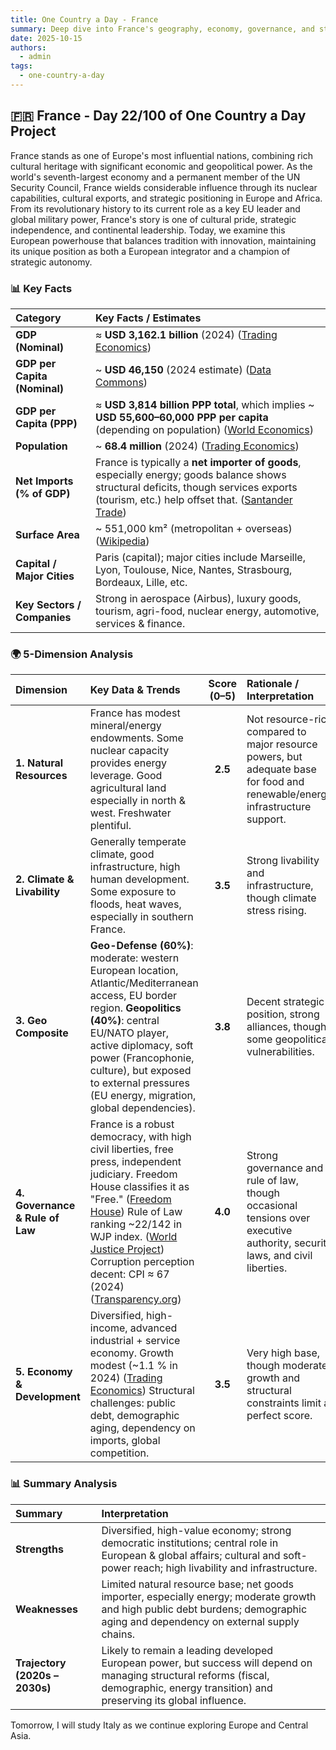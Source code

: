 ```yaml
---
title: One Country a Day - France
summary: Deep dive into France's geography, economy, governance, and strategic position using the 5-dimension framework
date: 2025-10-15
authors:
  - admin
tags:
  - one-country-a-day
---
```


## 🇫🇷 France - Day 22/100 of One Country a Day Project

France stands as one of Europe's most influential nations, combining rich cultural heritage with significant economic and geopolitical power. As the world's seventh-largest economy and a permanent member of the UN Security Council, France wields considerable influence through its nuclear capabilities, cultural exports, and strategic positioning in Europe and Africa. From its revolutionary history to its current role as a key EU leader and global military power, France's story is one of cultural pride, strategic independence, and continental leadership. Today, we examine this European powerhouse that balances tradition with innovation, maintaining its unique position as both a European integrator and a champion of strategic autonomy.

### 📊 Key Facts

| **Category**                 | **Key Facts / Estimates**                                                                                                                                                                     |
| :--------------------------- | :-------------------------------------------------------------------------------------------------------------------------------------------------------------------------------------------- |
| **GDP (Nominal)**            | ≈ **USD 3,162.1 billion** (2024) ([Trading Economics][1])                                                                                                                                     |
| **GDP per Capita (Nominal)** | ~ **USD 46,150** (2024 estimate) ([Data Commons][2])                                                                                                                                          |
| **GDP per Capita (PPP)**     | ≈ **USD 3,814 billion PPP total**, which implies ~ **USD 55,600–60,000 PPP per capita** (depending on population) ([World Economics][3])                                                      |
| **Population**               | ~ **68.4 million** (2024) ([Trading Economics][4])                                                                                                                                            |
| **Net Imports (% of GDP)**   | France is typically a **net importer of goods**, especially energy; goods balance shows structural deficits, though services exports (tourism, etc.) help offset that. ([Santander Trade][5]) |
| **Surface Area**             | ~ 551,000 km² (metropolitan + overseas) ([Wikipedia][6])                                                                                                                                      |
| **Capital / Major Cities**   | Paris (capital); major cities include Marseille, Lyon, Toulouse, Nice, Nantes, Strasbourg, Bordeaux, Lille, etc.                                                                              |
| **Key Sectors / Companies**  | Strong in aerospace (Airbus), luxury goods, tourism, agri-food, nuclear energy, automotive, services & finance.                                                                               |

[1]: https://tradingeconomics.com/france/gdp?utm_source=chatgpt.com "France GDP - Trading Economics"
[2]: https://datacommons.org/place/country/FRA?utm_source=chatgpt.com "France - Data Commons"
[3]: https://www.worldeconomics.com/GrossDomesticProduct/Real-GDP-PPP/France.aspx?utm_source=chatgpt.com "France GDP PPP 2024 Estimate and 2025 Projection"
[4]: https://tradingeconomics.com/france/population?utm_source=chatgpt.com "France Population - Trading Economics"
[5]: https://santandertrade.com/en/portal/analyse-markets/france/foreign-trade-in-figures?utm_source=chatgpt.com "French foreign trade in figures - Santandertrade.com"
[6]: https://en.wikipedia.org/wiki/France?utm_source=chatgpt.com "France - Wikipedia"

### 🌍 5-Dimension Analysis

| **Dimension**                   | **Key Data & Trends**                                                                                                                                                                                                                                                                                | **Score (0–5)** | **Rationale / Interpretation**                                                                                               |
| :------------------------------ | :--------------------------------------------------------------------------------------------------------------------------------------------------------------------------------------------------------------------------------------------------------------------------------------------------- | :-------------: | :--------------------------------------------------------------------------------------------------------------------------- |
| **1. Natural Resources**        | France has modest mineral/energy endowments. Some nuclear capacity provides energy leverage. Good agricultural land especially in north & west. Freshwater plentiful.                                                                                                                                |     **2.5**     | Not resource-rich compared to major resource powers, but adequate base for food and renewable/energy infrastructure support. |
| **2. Climate & Livability**     | Generally temperate climate, good infrastructure, high human development. Some exposure to floods, heat waves, especially in southern France.                                                                                                                                                        |     **3.5**     | Strong livability and infrastructure, though climate stress rising.                                                          |
| **3. Geo Composite**            | **Geo-Defense (60%)**: moderate: western European location, Atlantic/Mediterranean access, EU border region. **Geopolitics (40%)**: central EU/NATO player, active diplomacy, soft power (Francophonie, culture), but exposed to external pressures (EU energy, migration, global dependencies).     |     **3.8**     | Decent strategic position, strong alliances, though some geopolitical vulnerabilities.                                       |
| **4. Governance & Rule of Law** | France is a robust democracy, with high civil liberties, free press, independent judiciary. Freedom House classifies it as "Free." ([Freedom House][1]) Rule of Law ranking ~22/142 in WJP index. ([World Justice Project][2]) Corruption perception decent: CPI ≈ 67 (2024) ([Transparency.org][3]) |     **4.0**     | Strong governance and rule of law, though occasional tensions over executive authority, security laws, and civil liberties.  |
| **5. Economy & Development**    | Diversified, high-income, advanced industrial + service economy. Growth modest (~1.1 % in 2024) ([Trading Economics][4]) Structural challenges: public debt, demographic aging, dependency on imports, global competition.                                                                           |     **3.5**     | Very high base, though moderate growth and structural constraints limit a perfect score.                                     |

[1]: https://freedomhouse.org/country/france/freedom-world/2024?utm_source=chatgpt.com "France: Freedom in the World 2024 Country Report"
[2]: https://worldjusticeproject.org/sites/default/files/documents/France_2.pdf?utm_source=chatgpt.com "[PDF] France Ranks 22 out of 142 in the World Justice Project Rule of Law ..."
[3]: https://www.transparency.org/en/countries/france?utm_source=chatgpt.com "France - Transparency.org"
[4]: https://tradingeconomics.com/france/full-year-gdp-growth?utm_source=chatgpt.com "France Full Year GDP Growth - Trading Economics"

### 📊 Summary Analysis

| **Summary**                    | **Interpretation**                                                                                                                                                                        |
| :----------------------------- | :---------------------------------------------------------------------------------------------------------------------------------------------------------------------------------------- |
| **Strengths**                  | Diversified, high-value economy; strong democratic institutions; central role in European & global affairs; cultural and soft-power reach; high livability and infrastructure.            |
| **Weaknesses**                 | Limited natural resource base; net goods importer, especially energy; moderate growth and high public debt burdens; demographic aging and dependency on external supply chains.           |
| **Trajectory (2020s – 2030s)** | Likely to remain a leading developed European power, but success will depend on managing structural reforms (fiscal, demographic, energy transition) and preserving its global influence. |

Tomorrow, I will study Italy as we continue exploring Europe and Central Asia.
